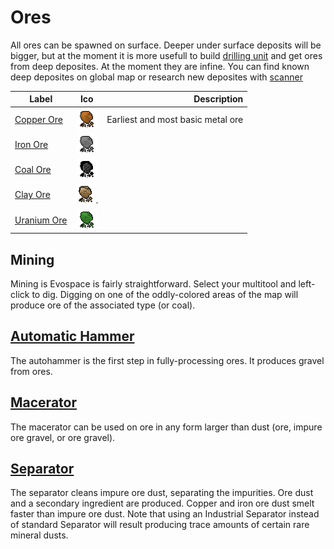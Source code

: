 Ores
====

All ores can be spawned on surface. 
Deeper under surface deposits will be bigger, but at the moment it is more usefull to build [drilling unit](drilling-unit.md) and get ores from deep deposites. At the moment they are infine. You can find known deep deposites on global map or research new deposites with [scanner](scanner.md)

| Label                         | Ico                                      | Description                       |
|-------------------------------|:----------------------------------------:|----------------------------------:|
| [Copper Ore](copper-ore.md)   | ![Copper Ore](assets/icons/T_CopperOre.png)  | Earliest and most basic metal ore |
| [Iron Ore](iron-ore.md)       | ![Iron Ore](assets/icons/T_IronOre.png)      | |
| [Coal Ore](coal-ore.md)       | ![Coal Ore](assets/icons/T_CoalOre.png)      | |
| [Clay Ore](clay-ore.md)       | ![Clay Ore](assets/icons/T_ClayOre.png).     | |
| [Uranium Ore](uranium-ore.md) | ![Uranium Ore](assets/icons/T_UraniumOre.png)| |

Mining
------
Mining is Evospace is fairly straightforward. Select your multitool and left-click to dig. Digging on one of the oddly-colored areas of the map will produce ore of the associated type (or coal).

[Automatic Hammer](automatic-hammer.md)
------
The autohammer is the first step in fully-processing ores. It produces gravel from ores.

[Macerator](macerator.md)
------
The macerator can be used on ore in any form larger than dust (ore, impure ore gravel, or ore gravel).

[Separator](separator.md)
------
The separator cleans impure ore dust, separating the impurities. Ore dust and a secondary ingredient are produced. Copper and iron ore dust smelt faster than impure ore dust. Note that using an Industrial Separator instead of standard Separator will result producing trace amounts of certain rare mineral dusts.
